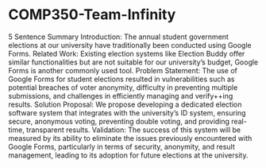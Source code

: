 # COMP350-Team-Infinity
5 Sentence Summary
Introduction: The annual student government elections at our university have traditionally been conducted using Google Forms.
Related Work: Existing election systems like Election Buddy offer similar functionalities but are not suitable for our university’s budget, Google Forms is another commonly used tool.
Problem Statement: The use of Google Forms for student elections resulted in vulnerabilities such as potential breaches of voter anonymity, difficulty in preventing multiple submissions, and challenges in efficiently managing and verify++ing results.
Solution Proposal: We propose developing a dedicated election software system that integrates with the university’s ID system, ensuring secure, anonymous voting, preventing double voting, and providing real-time, transparent results.
Validation: The success of this system will be measured by its ability to eliminate the issues previously encountered with Google Forms, particularly in terms of security, anonymity, and result management, leading to its adoption for future elections at the university.
